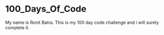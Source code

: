 # 100_Days_Of_Code

My name is Ronit Batra. This is my 100 day code challenge and i will surely complete it.
